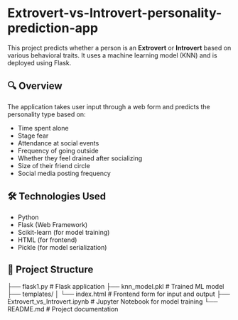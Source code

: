 # Extrovert-vs-Introvert-personality-prediction-app

This project predicts whether a person is an **Extrovert** or **Introvert** based on various behavioral traits. It uses a machine learning model (KNN) and is deployed using Flask.

## 🔍 Overview

The application takes user input through a web form and predicts the personality type based on:
- Time spent alone
- Stage fear
- Attendance at social events
- Frequency of going outside
- Whether they feel drained after socializing
- Size of their friend circle
- Social media posting frequency

## 🛠 Technologies Used

- Python
- Flask (Web Framework)
- Scikit-learn (for model training)
- HTML (for frontend)
- Pickle (for model serialization)

## 📁 Project Structure

├── flask1.py # Flask application
├── knn_model.pkl # Trained ML model
├── templates/
│ └── index.html # Frontend form for input and output
├── Extrovert_vs_Introvert.ipynb # Jupyter Notebook for model training
└── README.md # Project documentation

